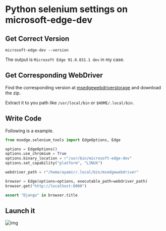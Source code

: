 # Python selenium settings on microsoft-edge-dev



## Get Correct Version

```shell
microsoft-edge-dev --version
```

The output is `Microsoft Edge 91.0.831.1 dev` in my case.


## Get Corresponding WebDriver

Find the corresponding version at [msedgewebdriverstorage](https://msedgewebdriverstorage.z22.web.core.windows.net/) and download the zip.

Extract it to you path like `/usr/local/bin` or `$HOME/.local/bin`.


## Write Code

Following is a example.

```python
from msedge.selenium_tools import EdgeOptions, Edge

options = EdgeOptions()
options.use_chromium = True
options.binary_location = r"/usr/bin/microsoft-edge-dev"
options.set_capability("platform", "LINUX")

webdriver_path = r"/home/ayamir/.local/bin/msedgewebdriver"

browser = Edge(options=options, executable_path=webdriver_path)
browser.get("http://localhost:8000")

assert "Django" in browser.title
```


## Launch it

![img](https://i.loli.net/2021/10/09/xneYFgATV6P75Hm.png)


